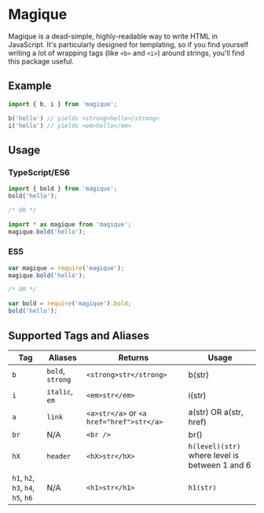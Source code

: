 # Magique
Magique is a dead-simple, highly-readable way to write HTML in JavaScript. It's particularly designed for templating, so if you find yourself writing a lot of wrapping tags (like `<b>` and `<i>`) around strings, you'll find this package useful.

## Example
```ts
import { b, i } from 'magique';

b('hello') // yields <strong>hello</strong>
i('hello') // yields <em>hello</em>
```

## Usage
### TypeScript/ES6
```ts
import { bold } from 'magique';
bold('hello');

/* OR */

import * as magique from 'magique';
magique.bold('hello');
```

### ES5
```js
var magique = require('magique');
magique.bold('hello');

/* OR */

var bold = require('magique').bold;
bold('hello');
```

## Supported Tags and Aliases
| Tag                                | Aliases          | Returns                                  | Usage                                          |
| ---------------------------------- | ---------------- | ---------------------------------------- | ---------------------------------------------- |
| `b`                                | `bold`, `strong` | `<strong>str</strong>`                   | b(str)                                         |
| `i`                                | `italic`, `em`   | `<em>str</em>`                           | i(str)                                         |
| `a`                                | `link`           | `<a>str</a>` or `<a href="href">str</a>` | a(str) OR a(str, href)                         |
| `br`                               | N/A              | `<br />`                                 | br()                                           |
| `hX`                               | `header`         | `<hX>str</hX>`                           | `h(level)(str)` where level is between 1 and 6 |
| `h1`, `h2`, `h3`, `h4`, `h5`, `h6` | N/A              | `<h1>str</h1>`                           | `h1(str)`                                      |
